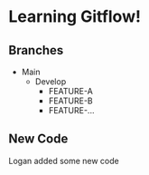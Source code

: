 # Learning Gitflow!

## Branches

-   Main
    -   Develop
        -   FEATURE-A
        -   FEATURE-B
        -   FEATURE-...


## New Code
Logan added some new code
